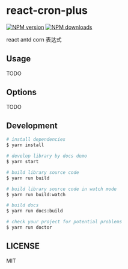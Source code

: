 # react-cron-plus

[![NPM version](https://img.shields.io/npm/v/react-cron-plus.svg?style=flat)](https://npmjs.org/package/react-cron-plus)
[![NPM downloads](http://img.shields.io/npm/dm/react-cron-plus.svg?style=flat)](https://npmjs.org/package/react-cron-plus)

react antd corn 表达式

## Usage

TODO

## Options

TODO

## Development

```bash
# install dependencies
$ yarn install

# develop library by docs demo
$ yarn start

# build library source code
$ yarn run build

# build library source code in watch mode
$ yarn run build:watch

# build docs
$ yarn run docs:build

# check your project for potential problems
$ yarn run doctor
```

## LICENSE

MIT
